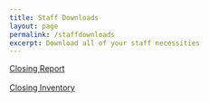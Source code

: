 ```yaml
---
title: Staff Downloads
layout: page
permalink: /staffdownloads
excerpt: Download all of your staff necessities
---
```



<a class="btn btn-primary" href="/files/staff/Resica-Falls_Closing-Report_2024_V2.pdf" download>Closing Report</a>
<br><br>
<a class="btn btn-primary" href="/files/staff/Closing-Inventory-Template.xlsx" download>Closing Inventory</a>
